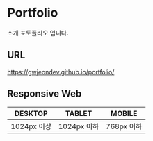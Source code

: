 # Portfolio
소개 포토플리오 입니다.


## URL 
https://gwjeondev.github.io/portfolio/

## Responsive Web
|DESKTOP|TABLET|MOBILE|
|-|-|-|
|1024px 이상|1024px 이하|768px 이하

